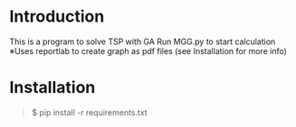 # Introduction
This is a program to solve TSP with GA
Run MGG.py to start calculation 
※Uses reportlab to create graph as pdf files (see Installation for more info)

# Installation
> $ pip install -r requirements.txt
